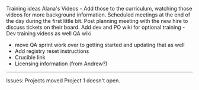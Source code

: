 Training ideas
Alana's Videos - Add those to the curriculum, watching those videos for more background information.
Scheduled meetings at the end of the day during the first little bit. Post planning meeting with the new hire to discuss tickets on their board.
Add dev and PO wiki for optional training - Dev training videos as well
QA wiki
- move QA sprint work over to getting started and updating that as well
- Add registry reset instructions
- Crucible link
- Licensing information (from Andrew?)

---
Issues:
Projects moved
Project 1 doesn't open.

